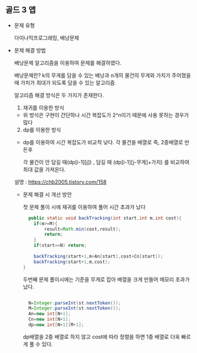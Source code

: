 ## 골드 3 앱

- 문제 유형

  다이나믹프로그래밍, 배낭문제

- 문제 해결 방법

  배낭문제 알고리즘을 이용하여 문제를 해결하였다.

  배낭문제란? k의 무게를 담을 수 있는 배낭과 n개의 물건의 무게와 가치가 주어졌을때 가치가 최대가 되도록 담을 수 있는 알고리즘

  알고리즘 해결 방식은 두 가지가 존재한다.

  1. 재귀를 이용한 방식

  - 위 방식은 구현이 간단하나 시간 복잡도가 2^n이기 때문에 사용 못하는 경우가 많다

  2. dp를 이용한 방식
 
  - dp를 이용하여 시간 복잡도가 비교적 낮다. 각 물건을 배열로 즉, 2중배열로 만든후
    
       각 물건이 안 담길 때(dp[i-1][j]) , 담길 때 (dp[i-1][j-무게]+가치) 를 비교하여 최대 값을 가져온다.

  설명 : https://chb2005.tistory.com/158


  - 문제 해결 시 개선 방안
 
    첫 문제 풀이 시에 재귀를 이용하여 풀어 시간 초과가 났다
    
    ```java
      public static void backTracking(int start,int m,int cost){
        if(m>=M){
            result=Math.min(cost,result);
            return;
        }
        if(start==N) return;
        
        backTracking(start+1,m+An[start],cost+Cn[start]);
        backTracking(start+1,m,cost);
    }
    ```
    
    두번째 문제 풀이시에는 기준을 무게로 잡아 배열을 크게 만들어 메모리 초과가 났다.

    ```java

      N=Integer.parseInt(st.nextToken());
      M=Integer.parseInt(st.nextToken());
      An=new int[N+1];
      Cn=new int[N+1];
      dp=new int[N+1][M+1];
    ```

    dp배열을 2중 배열로 하지 않고 cost에 따라 정렬을 하면 1중 배열로 더욱 빠르게 풀 수 있다.
